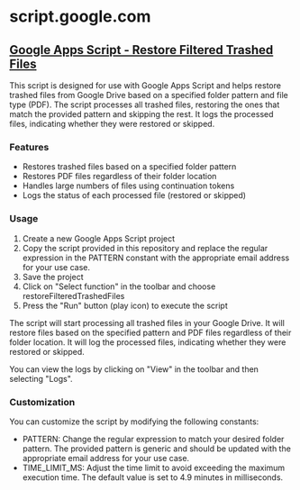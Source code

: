 # script.google.com

## [Google Apps Script - Restore Filtered Trashed Files](restore_filtered_trashed_files.gs)

This script is designed for use with Google Apps Script and helps restore trashed files from Google Drive based on a specified folder pattern and file type (PDF). The script processes all trashed files, restoring the ones that match the provided pattern and skipping the rest. It logs the processed files, indicating whether they were restored or skipped.

### Features

- Restores trashed files based on a specified folder pattern
- Restores PDF files regardless of their folder location
- Handles large numbers of files using continuation tokens
- Logs the status of each processed file (restored or skipped)

### Usage

1. Create a new Google Apps Script project
2. Copy the script provided in this repository and replace the regular expression in the PATTERN constant with the appropriate email address for your use case.
3. Save the project
4. Click on "Select function" in the toolbar and choose restoreFilteredTrashedFiles
5. Press the "Run" button (play icon) to execute the script

The script will start processing all trashed files in your Google Drive. It will restore files based on the specified pattern and PDF files regardless of their folder location. It will log the processed files, indicating whether they were restored or skipped.

You can view the logs by clicking on "View" in the toolbar and then selecting "Logs".

### Customization

You can customize the script by modifying the following constants:

- PATTERN: Change the regular expression to match your desired folder pattern. The provided pattern is generic and should be updated with the appropriate email address for your use case.
- TIME_LIMIT_MS: Adjust the time limit to avoid exceeding the maximum execution time. The default value is set to 4.9 minutes in milliseconds.
